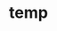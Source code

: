 ---
layout: page
title: temp
name: Begona Bolos
role: CRUK PhD Student
img: assets/img/group-members/bego
importance: 1
#website: "https://www.facebook.com"
#scholar: "https://google.com"
github: "https://github.com/BBolosSierra"
#twitter: "https://twitter.com"
linkedin: "https://www.linkedin.com/in/begoña-bolós-904b61164"
---